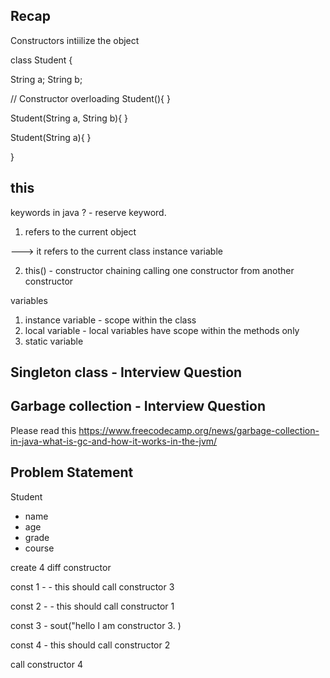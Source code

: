 ## Recap 

Constructors 
intiilize the object 


class Student {

String a;
String b;

// Constructor overloading 
Student(){
}

 Student(String a, String b){
}


Student(String a){
}


}


## this 

keywords in java ? - reserve keyword.



1. refers to the current object 

---> it refers to the current  class instance variable 


2. this() - constructor chaining 
calling one constructor from another constructor 


variables 
1. instance variable - scope within the class
2. local variable  - local variables have scope within the methods only
3. static variable 



## Singleton class - Interview Question

## Garbage collection - Interview Question
Please read this 
https://www.freecodecamp.org/news/garbage-collection-in-java-what-is-gc-and-how-it-works-in-the-jvm/



## Problem Statement 

Student 
- name
- age 
- grade
- course

create 4 diff constructor 

const 1
        -  - this should call constructor 3
        
const 2 
    -  - this should call constructor 1

const 3
        - sout("hello I am constructor 3. )

const 4 
    - this should call constructor 2
    

call constructor 4 




















